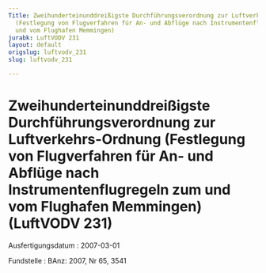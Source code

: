 ```yaml
---
Title: Zweihunderteinunddreißigste Durchführungsverordnung zur Luftverkehrs-Ordnung
  (Festlegung von Flugverfahren für An- und Abflüge nach Instrumentenflugregeln zum
  und vom Flughafen Memmingen)
jurabk: LuftVODV 231
layout: default
origslug: luftvodv_231
slug: luftvodv_231

---
```


# Zweihunderteinunddreißigste Durchführungsverordnung zur Luftverkehrs-Ordnung (Festlegung von Flugverfahren für An- und Abflüge nach Instrumentenflugregeln zum und vom Flughafen Memmingen) (LuftVODV 231)

Ausfertigungsdatum
:   2007-03-01

Fundstelle
:   BAnz: 2007, Nr 65, 3541

